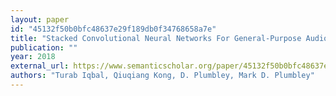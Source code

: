 ```yaml
---
layout: paper
id: "45132f50b0bfc48637e29f189db0f34768658a7e"
title: "Stacked Convolutional Neural Networks For General-Purpose Audio Tagging Technical Report"
publication: ""
year: 2018
external_url: https://www.semanticscholar.org/paper/45132f50b0bfc48637e29f189db0f34768658a7e
authors: "Turab Iqbal, Qiuqiang Kong, D. Plumbley, Mark D. Plumbley"
---
```

